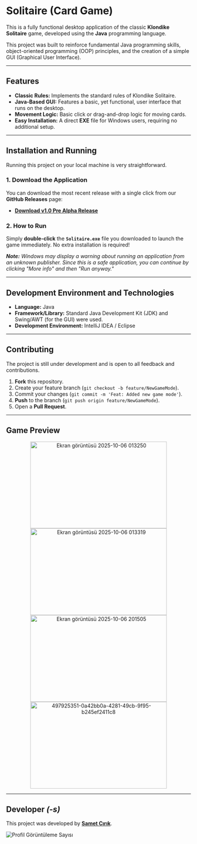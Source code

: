 #  Solitaire (Card Game)

This is a fully functional desktop application of the classic **Klondike Solitaire** game, developed using the **Java** programming language.

This project was built to reinforce fundamental Java programming skills, object-oriented programming (OOP) principles, and the creation of a simple GUI (Graphical User Interface).

---

##  Features

* **Classic Rules:** Implements the standard rules of Klondike Solitaire.
* **Java-Based GUI:** Features a basic, yet functional, user interface that runs on the desktop.
* **Movement Logic:** Basic click or drag-and-drop logic for moving cards.
* **Easy Installation:** A direct **EXE** file for Windows users, requiring no additional setup.

---

##  Installation and Running

Running this project on your local machine is very straightforward.

### 1. Download the Application

You can download the most recent release with a single click from our **GitHub Releases** page:
- [**Download v1.0 Pre Alpha Release**](https://github.com/SametCirik/Solitaire/releases/tag/v1.0)

### 2. How to Run

Simply **double-click** the **`Solitaire.exe`** file you downloaded to launch the game immediately. No extra installation is required!

***Note:*** *Windows may display a warning about running an application from an unknown publisher. Since this is a safe application, you can continue by clicking "More info" and then "Run anyway."*

---

##  Development Environment and Technologies

* **Language:** Java
* **Framework/Library:** Standard Java Development Kit (JDK) and Swing/AWT (for the GUI) were used.
* **Development Environment:** IntelliJ IDEA / Eclipse

---

##  Contributing

The project is still under development and is open to all feedback and contributions.

1.  **Fork** this repository.
2.  Create your feature branch (`git checkout -b feature/NewGameMode`).
3.  Commit your changes (`git commit -m 'Feat: Added new game mode'`).
4.  **Push** to the branch (`git push origin feature/NewGameMode`).
5.  Open a **Pull Request**.

---

## Game Preview

<p align="center">
  <img width="372" height="236" alt="Ekran görüntüsü 2025-10-06 013250" src="https://github.com/user-attachments/assets/284b623d-f721-4bd7-b1f6-eb23d83fce10" />
  <img width="372" height="236" alt="Ekran görüntüsü 2025-10-06 013319" src="https://github.com/user-attachments/assets/b5cd7455-03a5-48f1-9dc2-07a36ff77fca" />
  <img width="372" height="236" alt="Ekran görüntüsü 2025-10-06 201505" src="https://github.com/user-attachments/assets/7e970591-0bbc-406a-88b3-ea7e58acbd4d" />
  <img width="372" height="236" alt="497925351-0a42bb0a-4281-49cb-9f95-b245ef2411c8" src="https://github.com/user-attachments/assets/81090dda-f5f8-4a48-958e-a9abd5a65d9c" />
</p>

---

##  Developer *(-s)*

This project was developed by **[Samet Cırık](https://github.com/SametCirik)**.

<d>
  <img src="https://komarev.com/ghpvc/?username=SametCirik-Solitaire&label=PROFILE+VIEWS&color=green&style=flat" alt="Profil Görüntüleme Sayısı" />
</d>
